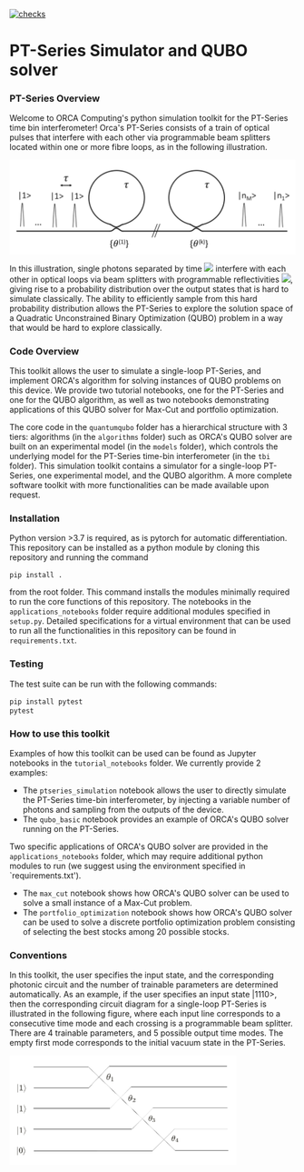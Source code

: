 [![checks](https://github.com/orcacomputing/quantumqubo/actions/workflows/tests.yml/badge.svg)](https://github.com/orcacomputing/quantumqubo/actions/workflows/tests.yml)
# PT-Series Simulator and QUBO solver

### PT-Series Overview

Welcome to ORCA Computing's python simulation toolkit for the PT-Series time bin interferometer! Orca's PT-Series consists of a train of optical pulses that interfere with each other via programmable beam splitters located within one or more fibre loops, as in the following illustration.

<img align="center" src="resources/tbi.png" width="600">

In this illustration, single photons separated by time <img src="https://render.githubusercontent.com/render/math?math=\tau"> interfere with each other in optical loops via beam splitters with programmable reflectivities <img src="https://render.githubusercontent.com/render/math?math=\theta">, giving rise to a probability distribution over the output states that is hard to simulate classically. The ability to efficiently sample from this hard probability distribution allows the PT-Series to explore the solution space of a Quadratic Unconstrained Binary Optimization (QUBO) problem in a way that would be hard to explore classically.

### Code Overview

This toolkit allows the user to simulate a single-loop PT-Series, and implement ORCA's algorithm for solving instances of QUBO problems on this device. We provide two tutorial notebooks, one for the PT-Series and one for the QUBO algorithm, as well as two notebooks demonstrating applications of this QUBO solver for Max-Cut and portfolio optimization.

The core code in the `quantumqubo` folder has a hierarchical structure with 3 tiers: algorithms (in the `algorithms` folder) such as ORCA's QUBO solver are built on an experimental model (in the `models` folder), which controls the underlying model for the PT-Series time-bin interferometer (in the `tbi` folder). This simulation toolkit contains a simulator for a single-loop PT-Series, one experimental model, and the QUBO algorithm. A more complete software toolkit with more functionalities can be made available upon request.

### Installation

Python version >3.7 is required, as is pytorch for automatic differentiation. This repository can be installed as a python module by cloning this repository and running the command
```
pip install .
```
from the root folder. This command installs the modules minimally required to run the core functions of this repository. The notebooks in the `applications_notebooks` folder require additional modules specified in `setup.py`. Detailed specifications for a virtual environment that can be used to run all the functionalities in this repository can be found in `requirements.txt`.

### Testing

The test suite can be run with the following commands:
```
pip install pytest
pytest
```

### How to use this toolkit

Examples of how this toolkit can be used can be found as Jupyter notebooks in the `tutorial_notebooks` folder. We currently provide 2 examples:

- The `ptseries_simulation` notebook allows the user to directly simulate the PT-Series time-bin interferometer, by injecting a variable number of photons and sampling from the outputs of the device.
- The `qubo_basic` notebook provides an example of ORCA's QUBO solver running on the PT-Series.

Two specific applications of ORCA's QUBO solver are provided in the `applications_notebooks` folder, which may require additional python modules to run (we suggest using the environment specified in `requirements.txt'). 

- The `max_cut` notebook shows how ORCA's QUBO solver can be used to solve a small instance of a Max-Cut problem.
- The `portfolio_optimization` notebook shows how ORCA's QUBO solver can be used to solve a discrete portfolio optimization problem consisting of selecting the best stocks among 20 possible stocks.

### Conventions

In this toolkit, the user specifies the input state, and the corresponding photonic circuit and the number of trainable parameters are determined automatically. As an example, if the user specifies an input state |1110>, then the corresponding circuit diagram for a single-loop PT-Series is illustrated in the following figure, where each input line corresponds to a consecutive time mode and each crossing is a programmable beam splitter. There are 4 trainable parameters, and 5 possible output time modes. The empty first mode corresponds to the initial vacuum state in the PT-Series.

<img align="center" src="resources/circuit.png" width="400">

